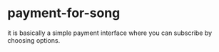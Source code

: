 # payment-for-song
it is basically a simple payment interface where you can subscribe by choosing options.

